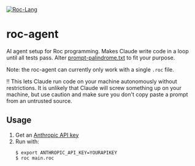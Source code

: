 [![Roc-Lang][roc_badge]][roc_link]

[roc_badge]: https://img.shields.io/endpoint?url=https%3A%2F%2Fpastebin.com%2Fraw%2FcFzuCCd7
[roc_link]: https://github.com/roc-lang/roc

# roc-agent

AI agent setup for Roc programming. Makes Claude write code in a loop until all tests pass. Alter [prompt-palindrome.txt](https://github.com/Anton-4/roc-agent/blob/main/prompt-palindrome.txt) to fit your purpose.

Note: the roc-agent can currently only work with a single `.roc` file.

:bangbang: This lets Claude run code on your machine autonomously without restrictions. It is unlikely that Claude will screw something up on your machine, but use caution and make sure you don't copy paste a prompt from an untrusted source.

## Usage

1. Get an [Anthropic API key](https://www.merge.dev/blog/anthropic-api-key)
2. Run with:
    ```
    $ export ANTHROPIC_API_KEY=YOURAPIKEY
    $ roc main.roc
    ```
